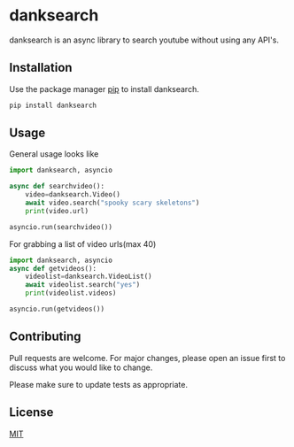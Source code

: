 # danksearch

danksearch is an async library to search youtube without using any API's.

## Installation

Use the package manager [pip](https://pip.pypa.io/en/stable/) to install danksearch.

```bash
pip install danksearch
```

## Usage

General usage looks like

```python
import danksearch, asyncio

async def searchvideo():
    video=danksearch.Video()
    await video.search("spooky scary skeletons")
    print(video.url)

asyncio.run(searchvideo())
```

For grabbing a list of video urls(max 40)

```python
import danksearch, asyncio
async def getvideos():
    videolist=danksearch.VideoList()
    await videolist.search("yes")
    print(videolist.videos)

asyncio.run(getvideos())
```
## Contributing
Pull requests are welcome. For major changes, please open an issue first to discuss what you would like to change.

Please make sure to update tests as appropriate.

## License
[MIT](https://github.com/actualdankcoder/danksearch-discord/blob/master/LICENSE)